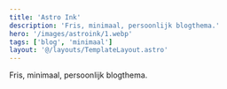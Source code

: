 ```yaml
---
title: 'Astro Ink'
description: 'Fris, minimaal, persoonlijk blogthema.'
hero: '/images/astroink/1.webp'
tags: ['blog', 'minimaal']
layout: '@/layouts/TemplateLayout.astro'
---
```


Fris, minimaal, persoonlijk blogthema.
